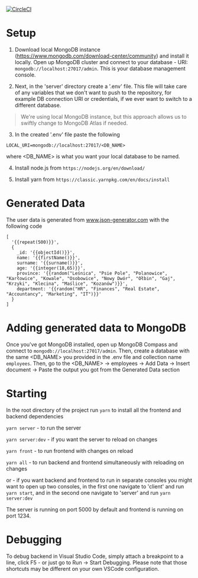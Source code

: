 [![CircleCI](https://circleci.com/gh/golota60/employee-list-creator.svg?style=shield)](https://circleci.com/gh/golota60/employee-list-creator)

# Setup

1. Download local MongoDB instance (https://www.mongodb.com/download-center/community) and install it locally. 
Open up MongoDB cluster and connect to your database - URI: `mongodb://localhost:27017/admin`. This is your database management console.


2. Next, in the 'server' directory create a '.env' file. This file will take care of any variables that we don't want to push to the repository, for example DB connection URI or credentials, if we ever want to switch to a different database.


> We're using local MongoDB instance, but this approach allows us to swiftly change to MongoDB Atlas if needed.


3. In the created '.env' file paste the following
```
LOCAL_URI=mongodb://localhost:27017/<DB_NAME>
```
where <DB_NAME> is what you want your local database to be named.

4. Install node.js from `https://nodejs.org/en/download/`

5. Install yarn from `https://classic.yarnpkg.com/en/docs/install`

# Generated Data

The user data is generated from www.json-generator.com with the following code 
```
[
  '{{repeat(500)}}',
  {
    _id: '{{objectId()}}',
    name: '{{firstName()}}',
    surname: '{{surname()}}',
    age: '{{integer(18,65)}}',
    province: '{{random("Leśnica", "Psie Pole", "Polanowice", "Karłowice", "Kowale", "Osobowice", "Nowy Dwór", "Ołbin", "Gaj", "Krzyki", "Klecina", "Maślice", "Kozanów")}}',
    department: '{{random("HR", "Finances", "Real Estate", "Accountancy", "Marketing", "IT")}}'
  }
]
```

# Adding generated data to MongoDB

Once you've got MongoDB installed, open up MongoDB Compass and connect to `mongodb://localhost:27017/admin`. Then, create a database with the same <DB_NAME> you provided in the .env file and collection name `employees`. Then, go to the <DB_NAME> -> employees -> Add Data -> Insert document -> Paste the output you got from the Generated Data section

# Starting

In the root directory of the project run `yarn` to install all the frontend and backend dependencies

```yarn server``` - to run the server

```yarn server:dev``` - if you want the server to reload on changes

```yarn front``` - to run frontend with changes on reload

```yarn all``` - to run backend and frontend simultaneously with reloading on changes

or - if you want backend and frontend to run in separate consoles you might want 
to open up two consoles, in the first one navigate to 'client' and run `yarn start`, and in the second one navigate to 'server' and run `yarn server:dev`

The server is running on port 5000 by default and frontend is running on port 1234.

# Debugging 

To debug backend in Visual Studio Code, simply attach a breakpoint to a line, click F5 - or just go to Run -> Start Debugging. Please note that those shortcuts may be different on your own VSCode configuration.




